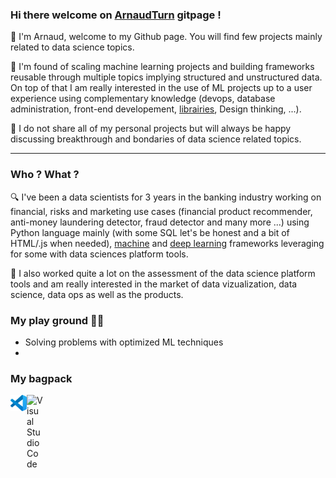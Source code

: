 ### Hi there welcome on [ArnaudTurn](https://github.com/ArnaudTurn/) gitpage !


👋 I'm Arnaud, welcome to my Github page. You will find few projects mainly related to data science topics.



💎 I'm found of scaling machine learning projects and building frameworks reusable through multiple topics implying structured and unstructured data. On top of that I am really interested in the use of ML projects up to a user experience using complementary knowledge (devops, database administration, front-end developement, [librairies](https://python-telegram-bot.readthedocs.io/en/stable/), Design thinking, ...).



🔐 I do not share all of my personal projects but will always be happy discussing breakthrough and bondaries of data science related topics.


--------
### Who ? What ?

🔍 I've been a data scientists for 3 years in the banking industry working on financial, risks and marketing use cases (financial product recommender, anti-money laundering detector, fraud detector and many more ...) using Python language mainly (with some SQL let's be honest and a bit of HTML/.js when needed), [machine](https://lightgbm.readthedocs.io/en/latest/) and [deep learning](https://keras.io/) frameworks leveraging for some with data sciences platform tools.



🤩 I also worked quite a lot on the assessment of the data science platform tools and am really interested in the market of data vizualization, data science, data ops as well as the products.


### My play ground 🐱‍🏍
- Solving problems with optimized ML techniques 
- 


### My bagpack
<img align="left" alt="Visual Studio Code" width="26px" src="https://raw.githubusercontent.com/github/explore/80688e429a7d4ef2fca1e82350fe8e3517d3494d/topics/visual-studio-code/visual-studio-code.png" />
<img align="left" alt="Visual Studio Code" width="26px" src="https://e7.pngegg.com/pngimages/170/924/png-clipart-microsoft-sql-server-microsoft-azure-sql-database-microsoft-text-logo-thumbnail.png" />


<!--
**ArnaudTurn/ArnaudTurn** is a ✨ _special_ ✨ repository because its `README.md` (this file) appears on your GitHub profile.

Here are some ideas to get you started:

- 🔭 I’m currently working on ...
- 🌱 I’m currently learning ...
- 👯 I’m looking to collaborate on ...
- 🤔 I’m looking for help with ...
- 💬 Ask me about ...
- 📫 How to reach me: ...
- 😄 Pronouns: ...
- ⚡ Fun fact: ...
-->
